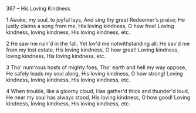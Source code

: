 367 – His Loving Kindness


1
Awake, my soul, to joyful lays,
And sing thy great Redeemer's praise;
He justly claims a song from me,
His loving kindness, O how free!
Loving kindness, loving kindness,
His loving kindness, etc.

2
He saw me ruin'd in the fall,
Yet lov'd me notwithstanding all;
He sav'd me from my lost estate,
His loving kindness, O how great!
Loving kindness, loving kindness,
His loving kindness, etc.

3
Tho' num'rous hosts of mighty foes,
Tho' earth and hell my way oppose,
He safely leads my soul along,
His loving kindness, O how strong!
Loving kindness, loving kindness,
His loving kindness, etc.

4
When trouble, like a gloomy cloud,
Has gather'd thick and thunder'd loud,
He near my soul has always stood,
His loving kindness, O how good!
Loving kindness, loving kindness,
His loving kindness, etc.

